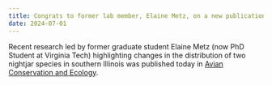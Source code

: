 ```yaml
---
title: Congrats to former lab member, Elaine Metz, on a new publication from her thesis research! Out today in Avian Conservation and Ecology!
date: 2024-07-01
---
```


Recent research led by former graduate student Elaine Metz (now PhD Student at Virginia Tech) highlighting changes in the distribution of two nightjar species in southern Illinois was published today in [Avian Conservation and Ecology](https://ace-eco.org/vol19/iss1/art24/). 


